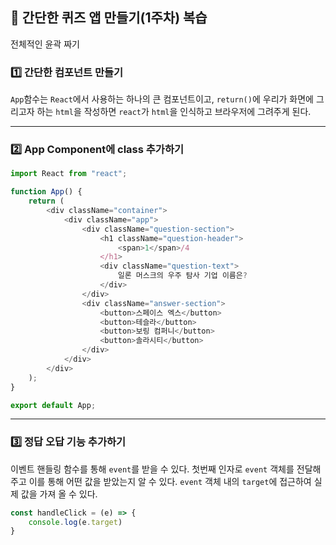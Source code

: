 ## 📍 간단한 퀴즈 앱 만들기(1주차) 복습
전체적인 윤곽 짜기

### 1️⃣ 간단한 컴포넌트 만들기
`App`함수는 `React`에서 사용하는 하나의 큰 컴포넌트이고, `return()`에 우리가 화면에 그리고자 하는 `html`을 작성하면 `react`가 `html`을 인식하고 브라우저에 그려주게 된다.

---
### 2️⃣ App Component에 class 추가하기

```javascript
import React from "react";

function App() {
    return (
        <div className="container">
            <div className="app">
                <div className="question-section">
                    <h1 className="question-header">
                        <span>1</span>/4
                    </h1>
                    <div className="question-text">
                        일론 머스크의 우주 탐사 기업 이름은?
                    </div>
                </div>
                <div className="answer-section">
                    <button>스페이스 엑스</button>
                    <button>테슬라</button>
                    <button>보링 컴퍼니</button>
                    <button>솔라시티</button>
                </div>
            </div>
        </div>
    );
}

export default App;
```

---
### 3️⃣ 정답 오답 기능 추가하기
이벤트 핸들링 함수를 통해 `event`를 받을 수 있다.
첫번째 인자로 `event` 객체를 전달해주고 이를 통해 어떤 값을 받았는지 알 수 있다.
`event` 객체 내의 `target`에 접근하여 실제 값을 가져 올 수 있다.
```javascript
const handleClick = (e) => {
    console.log(e.target)
}
```